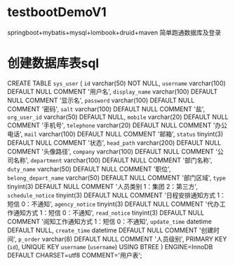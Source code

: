 # testbootDemoV1
springboot+mybatis+mysql+lombook+druid+maven 简单跑通数据库及登录

# 创建数据库表sql
CREATE TABLE `sys_user` (
    `id` varchar(50) NOT NULL,
    `username` varchar(100) DEFAULT NULL COMMENT '用户名',
    `display_name` varchar(100) DEFAULT NULL COMMENT '显示名',
    `password` varchar(100) DEFAULT NULL COMMENT '密码',
    `salt` varchar(100) DEFAULT NULL COMMENT '盐',
    `org_user_id` varchar(50) DEFAULT NULL,
    `mobile` varchar(20) DEFAULT NULL COMMENT '手机号',
    `telephone` varchar(20) DEFAULT NULL COMMENT '办公电话',
    `mail` varchar(100) DEFAULT NULL COMMENT '邮箱',
    `status` tinyint(3) DEFAULT NULL COMMENT '状态',
    `head_path` varchar(200) DEFAULT NULL COMMENT '头像路径',
    `company` varchar(100) DEFAULT NULL COMMENT '公司名称',
    `department` varchar(100) DEFAULT NULL COMMENT '部门名称',
    `duty_name` varchar(50) DEFAULT NULL COMMENT '职位',
    `belong_depart_name` varchar(50) DEFAULT NULL COMMENT '部门区域',
    `type` tinyint(3) DEFAULT NULL COMMENT '人员类别 1：集团 2：第三方',
    `schedule_notice` tinyint(3) DEFAULT NULL COMMENT '日程安排通知方式 1：短信 0：不通知',
    `agency_notice` tinyint(3) DEFAULT NULL COMMENT '代办工作通知方式 1：短信 0：不通知',
    `read_notice` tinyint(3) DEFAULT NULL COMMENT '阅知工作通知方式  1：短信 0：不通知',
    `update_time` datetime DEFAULT NULL,
    `create_time` datetime DEFAULT NULL COMMENT '创建时间',
    `p_order` varchar(8) DEFAULT NULL COMMENT '人员级别',
    PRIMARY KEY (`id`),
    UNIQUE KEY `username` (`username`) USING BTREE
  ) ENGINE=InnoDB DEFAULT CHARSET=utf8 COMMENT='用户表';
